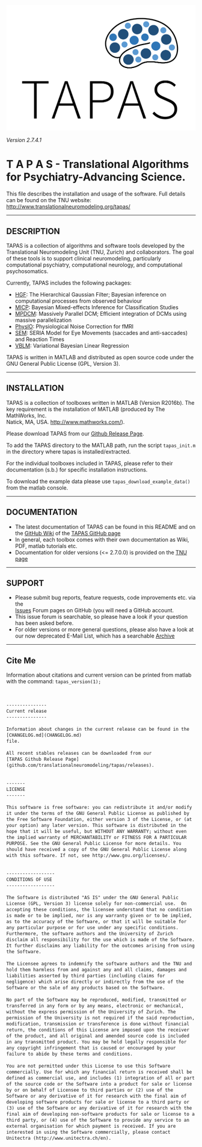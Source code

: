 ![TAPAS Logo](misc/TapasLogo.png?raw=true "TAPAS Logo")

*Version 2.7.4.1*

T  A  P  A  S - Translational Algorithms for Psychiatry-Advancing Science.
========================================================================

This file describes the installation and usage of the software.
Full details can be found on the TNU website:
                 http://www.translationalneuromodeling.org/tapas/


-----------
DESCRIPTION
-----------

TAPAS is a collection of algorithms and software tools developed by the 
Translational Neuromodeling Unit (TNU, Zurich) and collaborators. The goal of 
these tools is to support clinical neuromodeling, particularly computational 
psychiatry, computational neurology, and computational psychosomatics.

Currently, TAPAS includes the following packages:

- [HGF](HGF/README.md): The Hierarchical Gaussian Filter; Bayesian inference 
  on computational processes from observed behaviour
- [MICP](MICP/Readme%20for%20MATLAB.pdf): Bayesian Mixed-effects Inference for Classification Studies
- [MPDCM](mpdcm/README.md): Massively Parallel DCM; Efficient integration of DCMs using massive parallelization 
- [PhysIO](PhysIO/README.md): Physiological Noise Correction for fMRI 
- [SEM](sem/README.md): SERIA Model for Eye Movements (saccades and anti-saccades) and Reaction Times
- [VBLM](VBLM/README.txt): Variational Bayesian Linear Regression

TAPAS is written in MATLAB and distributed as open source code under 
the GNU General Public License (GPL, Version 3).


------------
INSTALLATION                                                        
------------

TAPAS is a collection of toolboxes written in MATLAB (Version R2016b). The key 
requirement is the installation of MATLAB (produced by The MathWorks, Inc.  
Natick, MA, USA. http://www.mathworks.com/).

Please download TAPAS from our 
[Github Release Page](github.com/translationalneuromodeling/tapas/releases).

To add the TAPAS directory to the MATLAB path, run the script `tapas_init.m` in 
the directory where tapas is installed/extracted. 

For the individual toolboxes included in TAPAS, please refer to their 
documentation (s.b.) for specific installation instructions.

To download the example data please use `tapas_download_example_data()` from
the matlab console.

-------------
DOCUMENTATION
-------------

- The latest documentation of TAPAS can be found in this README and on the 
  [GitHub Wiki](https://github.com/translationalneuromodeling/tapas/wiki) of the 
  [TAPAS GitHub page](https://github.com/translationalneuromodeling/tapas)
- In general, each toolbox comes with their own documentation as Wiki, PDF, 
  matlab tutorials etc.
- Documentation for older versions (<= 2.7.0.0) is provided on the 
  [TNU page](https://www.tnu.ethz.ch/de/software/tapas/documentations.html)


-------
SUPPORT
-------

- Please submit bug reports, feature requests, code improvements etc. via the  
  [Issues](https://github.com/translationalneuromodeling/tapas/issues) Forum pages 
  on GitHub (you will need a GitHub account.
- This issue forum is searchable, so please have a look if your question has 
  been asked before.
- For older versions or more general questions, please also have a look at our 
  now deprecated E-Mail List, which has a searchable [Archive](https://sympa.ethz.ch/sympa/arc/tapas)


-------
Cite Me
-------

Information about citations and current version can be printed from matlab with
the command: `tapas_version(1);`
~~~


---------------
Current release
---------------

Information about changes in the current release can be found in the [CHANGELOG.md](CHANGELOG.md)
file.

All recent stables releases can be downloaded from our
[TAPAS Github Release Page](github.com/translationalneuromodeling/tapas/releases).


-------
LICENSE                            
-------

This software is free software: you can redistribute it and/or modify it under the terms of the GNU General Public License as published by the Free Software Foundation, either version 3 of the License, or (at your option) any later version. This software is distributed in the hope that it will be useful, but WITHOUT ANY WARRANTY; without even the implied warranty of MERCHANTABILITY or FITNESS FOR A PARTICULAR PURPOSE. See the GNU General Public License for more details. You should have received a copy of the GNU General Public License along with this software. If not, see http://www.gnu.org/licenses/.


------------------
CONDITIONS OF USE
------------------

The Software is distributed "AS IS" under the GNU General Public License (GPL, Version 3) license solely for non-commercial use.  On accepting these conditions, the licensee understand that no condition is made or to be implied, nor is any warranty given or to be implied, as to the accuracy of the Software, or that it will be suitable for any particular purpose or for use under any specific conditions. Furthermore, the software authors and the University of Zurich disclaim all responsibility for the use which is made of the Software. It further disclaims any liability for the outcomes arising from using the Software.

The Licensee agrees to indemnify the software authors and the TNU and hold them harmless from and against any and all claims, damages and liabilities asserted by third parties (including claims for negligence) which arise directly or indirectly from the use of the Software or the sale of any products based on the Software.

No part of the Software may be reproduced, modified, transmitted or transferred in any form or by any means, electronic or mechanical, without the express permission of the University of Zurich. The permission of the University is not required if the said reproduction, modification, transmission or transference is done without financial return, the conditions of this License are imposed upon the receiver of the product, and all original and amended source code is included in any transmitted product. You may be held legally responsible for any copyright infringement that is caused or encouraged by your failure to abide by these terms and conditions.

You are not permitted under this License to use this Software commercially. Use for which any financial return is received shall be defined as commercial use, and includes (1) integration of all or part of the source code or the Software into a product for sale or license by or on behalf of Licensee to third parties or (2) use of the Software or any derivative of it for research with the final aim of developing software products for sale or license to a third party or (3) use of the Software or any derivative of it for research with the final aim of developing non-software products for sale or license to a third party, or (4) use of the Software to provide any service to an external organisation for which payment is received. If you are interested in using the Software commercially, please contact Unitectra (http://www.unitectra.ch/en).

